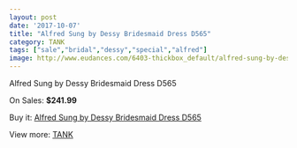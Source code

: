 ```yaml
---
layout: post
date: '2017-10-07'
title: "Alfred Sung by Dessy Bridesmaid Dress D565"
category: TANK
tags: ["sale","bridal","dessy","special","alfred"]
image: http://www.eudances.com/6403-thickbox_default/alfred-sung-by-dessy-bridesmaid-dress-d565.jpg
---
```

Alfred Sung by Dessy Bridesmaid Dress D565

On Sales: **$241.99**
<a href="https://www.eudances.com/en/tank/2327-alfred-sung-by-dessy-bridesmaid-dress-d565.html"><amp-img layout="responsive" width="600" height="600" src="//www.eudances.com/6403-thickbox_default/alfred-sung-by-dessy-bridesmaid-dress-d565.jpg" alt="Alfred Sung by Dessy Bridesmaid Dress D565 0" /></a>
<a href="https://www.eudances.com/en/tank/2327-alfred-sung-by-dessy-bridesmaid-dress-d565.html"><amp-img layout="responsive" width="600" height="600" src="//www.eudances.com/6404-thickbox_default/alfred-sung-by-dessy-bridesmaid-dress-d565.jpg" alt="Alfred Sung by Dessy Bridesmaid Dress D565 1" /></a>

Buy it: [Alfred Sung by Dessy Bridesmaid Dress D565](https://www.eudances.com/en/tank/2327-alfred-sung-by-dessy-bridesmaid-dress-d565.html "Alfred Sung by Dessy Bridesmaid Dress D565")

View more: [TANK](https://www.eudances.com/en/28-tank "TANK")